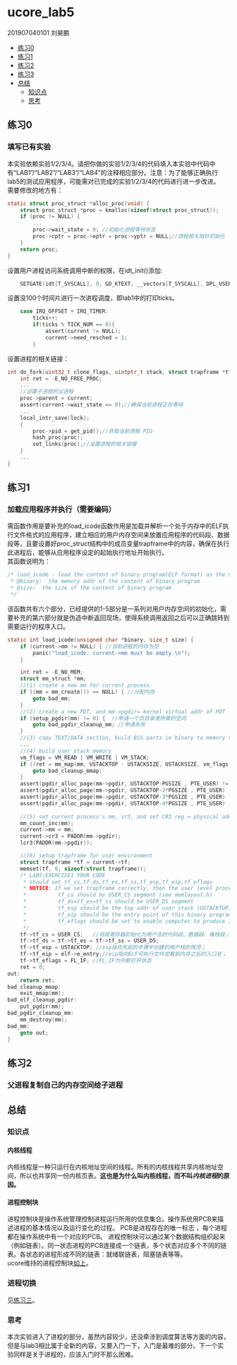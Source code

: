 # ucore_lab5
201907040101  刘昊鹏  

- [练习0](#练习0)
- [练习1](#练习1)  
- [练习2](#练习2)   
- [练习3](#练习3) 
- [总结](#总结)
    - [知识点](#知识点)
    - [思考](#思考)

## 练习0
### 填写已有实验
本实验依赖实验1/2/3/4。请把你做的实验1/2/3/4的代码填入本实验中代码中有“LAB1”/“LAB2”/“LAB3”/“LAB4”的注释相应部分。注意：为了能够正确执行lab5的测试应用程序，可能需对已完成的实验1/2/3/4的代码进行进一步改进。     
需要修改的地方有：
```C
static struct proc_struct *alloc_proc(void) {
    struct proc_struct *proc = kmalloc(sizeof(struct proc_struct));
    if (proc != NULL) {
        ...
        proc->wait_state = 0; //初始化进程等待状态  
        proc->cptr = proc->optr = proc->yptr = NULL;//进程相关指针初始化
    }
    return proc;
}
```
设置用户进程访问系统调用中断的权限，在idt_init()添加:
```c
    SETGATE(idt[T_SYSCALL], 0, GD_KTEXT, __vectors[T_SYSCALL], DPL_USER);
```
设置没100个时间片进行一次进程调度，即lab1中的打印ticks。
```C
    case IRQ_OFFSET + IRQ_TIMER:
        ticks++;
        if(ticks % TICK_NUM == 0){
            assert(current != NULL);
            current->need_resched = 1;
        }
```

设置进程的相关链接：
```C
int do_fork(uint32_t clone_flags, uintptr_t stack, struct trapframe *tf) {
    int ret = -E_NO_FREE_PROC;
    ...
    //设置子进程的父进程
    proc->parent = current;
    assert(current->wait_state == 0);//确保当前进程正在等待
    ...
    local_intr_save(lock);
    {
        proc->pid = get_pid();//获取当前进程 PID
        hash_proc(proc);
        set_links(proc);//设置进程的相关链接
    }
    ...
}
```
## 练习1
### 加载应用程序并执行（需要编码）  
需函数作用是要补充的load_icode函数作用是加载并解析一个处于内存中的ELF执行文件格式的应用程序，建立相应的用户内存空间来放置应用程序的代码段、数据段等，且要设置好proc_struct结构中的成员变量trapframe中的内容，确保在执行此进程后，能够从应用程序设定的起始执行地址开始执行。  
其函数说明为：
```C
/* load_icode - load the content of binary program(ELF format) as the new content of current process
 * @binary:  the memory addr of the content of binary program
 * @size:  the size of the content of binary program
 */
```
该函数共有六个部分，已经提供的1-5部分是一系列对用户内存空间的初始化，需要补充的第六部分就是伪造中断返回现场，使得系统调用返回之后可以正确跳转到需要运行的程序入口。

```C
static int load_icode(unsigned char *binary, size_t size) {
    if (current->mm != NULL) { //当前进程的内存为空
        panic("load_icode: current->mm must be empty.\n");
    }

    int ret = -E_NO_MEM;
    struct mm_struct *mm;
    //(1) create a new mm for current process
    if ((mm = mm_create()) == NULL) { //分配内存
        goto bad_mm;
    }
    //(2) create a new PDT, and mm->pgdir= kernel virtual addr of PDT
    if (setup_pgdir(mm) != 0) {  //申请一个页目录表所需的空间
        goto bad_pgdir_cleanup_mm; //申请失败
    }
    //(3) copy TEXT/DATA section, build BSS parts in binary to memory space of process
    ...
    //(4) build user stack memory
    vm_flags = VM_READ | VM_WRITE | VM_STACK;
    if ((ret = mm_map(mm, USTACKTOP - USTACKSIZE, USTACKSIZE, vm_flags, NULL)) != 0) {
        goto bad_cleanup_mmap;
    }
    assert(pgdir_alloc_page(mm->pgdir, USTACKTOP-PGSIZE , PTE_USER) != NULL);
    assert(pgdir_alloc_page(mm->pgdir, USTACKTOP-2*PGSIZE , PTE_USER) != NULL);
    assert(pgdir_alloc_page(mm->pgdir, USTACKTOP-3*PGSIZE , PTE_USER) != NULL);
    assert(pgdir_alloc_page(mm->pgdir, USTACKTOP-4*PGSIZE , PTE_USER) != NULL);
    
    //(5) set current process's mm, sr3, and set CR3 reg = physical addr of Page Directory
    mm_count_inc(mm);
    current->mm = mm;
    current->cr3 = PADDR(mm->pgdir);
    lcr3(PADDR(mm->pgdir));

    //(6) setup trapframe for user environment
    struct trapframe *tf = current->tf;
    memset(tf, 0, sizeof(struct trapframe));
    /* LAB5:EXERCISE1 YOUR CODE
     * should set tf_cs,tf_ds,tf_es,tf_ss,tf_esp,tf_eip,tf_eflags
     * NOTICE: If we set trapframe correctly, then the user level process can return to USER MODE from kernel. So
     *          tf_cs should be USER_CS segment (see memlayout.h)
     *          tf_ds=tf_es=tf_ss should be USER_DS segment
     *          tf_esp should be the top addr of user stack (USTACKTOP)
     *          tf_eip should be the entry point of this binary program (elf->e_entry)
     *          tf_eflags should be set to enable computer to produce Interrupt
     */
    tf->tf_cs = USER_CS;   //将段寄存器初始化为用户态的代码段、数据段、堆栈段；
    tf->tf_ds = tf->tf_es = tf->tf_ss = USER_DS;
    tf->tf_esp = USTACKTOP; //esp指向先前的步骤中创建的用户栈的栈顶；
    tf->tf_eip = elf->e_entry;//eip指向ELF可执行文件加载到内存之后的入口处；
    tf->tf_eflags = FL_IF; //FL_IF为中断打开状态
    ret = 0;
out:
    return ret;
bad_cleanup_mmap:
    exit_mmap(mm);
bad_elf_cleanup_pgdir:
    put_pgdir(mm);
bad_pgdir_cleanup_mm:
    mm_destroy(mm);
bad_mm:
    goto out;
}
```
## 练习2
### 父进程复制自己的内存空间给子进程


## 总结

### 知识点


#### 内核线程
内核线程是一种只运行在内核地址空间的线程。所有的内核线程共享内核地址空间，所以也共享同一份内核页表。**这也是为什么叫内核线程，而不叫*内核进程*的原因。** 

#### 进程控制块
进程控制块是操作系统管理控制进程运行所用的信息集合。操作系统用PCB来描述进程的基本情况以及运行变化的过程。
PCB是进程存在的唯一标志 ，每个进程都在操作系统中有一个对应的PCB。
进程控制块可以通过某个数据结构组织起来（例如链表）。同一状态进程的PCB连接成一个链表，多个状态对应多个不同的链表。各状态的进程形成不同的链表：就绪联链表，阻塞链表等等。  
ucore维持的进程控制块<a href="#pcb">如上<a/>。

### 进程切换
见<a href="#ex3">练习三<a/>。

### 思考
本次实验进入了进程的部分，虽然内容较少，还没牵涉到调度算法等方面的内容，但是与lab3相比属于全新的内容，又要入门一下，入门是最难的部分。下一个实验同样是关于进程的，应该入门时不那么困难。
